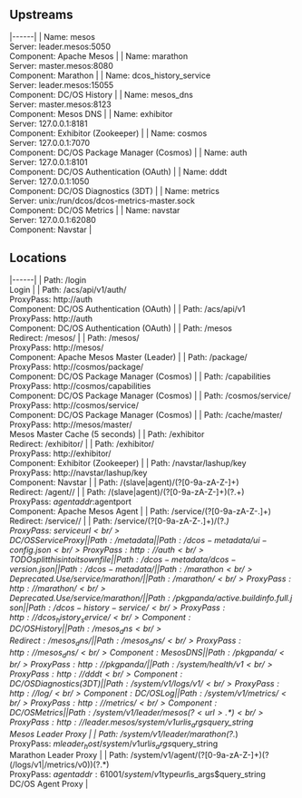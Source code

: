 ## Upstreams

|------|
| Name: mesos<br/>Server: leader.mesos:5050<br/>Component: Apache Mesos |
| Name: marathon<br/>Server: master.mesos:8080<br/>Component: Marathon |
| Name: dcos_history_service<br/>Server: leader.mesos:15055<br/>Component: DC/OS History |
| Name: mesos_dns<br/>Server: master.mesos:8123<br/>Component: Mesos DNS |
| Name: exhibitor<br/>Server: 127.0.0.1:8181<br/>Component: Exhibitor (Zookeeper) |
| Name: cosmos<br/>Server: 127.0.0.1:7070<br/>Component: DC/OS Package Manager (Cosmos) |
| Name: auth<br/>Server: 127.0.0.1:8101<br/>Component: DC/OS Authentication (OAuth) |
| Name: dddt<br/>Server: 127.0.0.1:1050<br/>Component: DC/OS Diagnostics (3DT) |
| Name: metrics<br/>Server: unix:/run/dcos/dcos-metrics-master.sock<br/>Component: DC/OS Metrics |
| Name: navstar<br/>Server: 127.0.0.1:62080<br/>Component: Navstar |

## Locations

|------|
| Path: /login<br/>Login |
| Path: /acs/api/v1/auth/<br/>ProxyPass: http://auth<br/>Component: DC/OS Authentication (OAuth) |
| Path: /acs/api/v1<br/>ProxyPass: http://auth<br/>Component: DC/OS Authentication (OAuth) |
| Path: /mesos<br/>Redirect: /mesos/ |
| Path: /mesos/<br/>ProxyPass: http://mesos/<br/>Component: Apache Mesos Master (Leader) |
| Path: /package/<br/>ProxyPass: http://cosmos/package/<br/>Component: DC/OS Package Manager (Cosmos) |
| Path: /capabilities<br/>ProxyPass: http://cosmos/capabilities<br/>Component: DC/OS Package Manager (Cosmos) |
| Path: /cosmos/service/<br/>ProxyPass: http://cosmos/service/<br/>Component: DC/OS Package Manager (Cosmos) |
| Path: /cache/master/<br/>ProxyPass: http://mesos/master/<br/>Mesos Master Cache (5 seconds) |
| Path: /exhibitor<br/>Redirect: /exhibitor/ |
| Path: /exhibitor/<br/>ProxyPass: http://exhibitor/<br/>Component: Exhibitor (Zookeeper) |
| Path: /navstar/lashup/key<br/>ProxyPass: http://navstar/lashup/key<br/>Component: Navstar |
| Path: /(slave|agent)/(?<agentid>[0-9a-zA-Z-]+)<br/>Redirect: /agent/<agentid>/ |
| Path: /(slave|agent)/(?<agentid>[0-9a-zA-Z-]+)(?<url>.+)<br/>ProxyPass: $agentaddr:$agentport<br/>Component: Apache Mesos Agent |
| Path: /service/(?<serviceid>[0-9a-zA-Z-.]+)<br/>Redirect: /service/<serviceid>/ |
| Path: /service/(?<serviceid>[0-9a-zA-Z-.]+)/(?<url>.*)<br/>ProxyPass: $serviceurl<br/>DC/OS Service Proxy |
| Path: /metadata |
| Path: /dcos-metadata/ui-config.json<br/>ProxyPass: http://auth<br/>TODO split this into its own file |
| Path: /dcos-metadata/dcos-version.json |
| Path: /dcos-metadata/ |
| Path: /marathon<br/>Deprecated. Use /service/marathon/ |
| Path: /marathon/<br/>ProxyPass: http://marathon/<br/>Deprecated. Use /service/marathon/ |
| Path: /pkgpanda/active.buildinfo.full.json |
| Path: /dcos-history-service/<br/>ProxyPass: http://dcos_history_service/<br/>Component: DC/OS History |
| Path: /mesos_dns<br/>Redirect: /mesos_dns/ |
| Path: /mesos_dns/<br/>ProxyPass: http://mesos_dns/<br/>Component: Mesos DNS |
| Path: /pkgpanda/<br/>ProxyPass: http://pkgpanda/ |
| Path: /system/health/v1<br/>ProxyPass: http://dddt<br/>Component: DC/OS Diagnostics (3DT) |
| Path: /system/v1/logs/v1/<br/>ProxyPass: http://log/<br/>Component: DC/OS Log |
| Path: /system/v1/metrics/<br/>ProxyPass: http://metrics/<br/>Component: DC/OS Metrics |
| Path: /system/v1/leader/mesos(?<url>.*)<br/>ProxyPass: http://leader.mesos/system/v1$url$is_args$query_string<br/>Mesos Leader Proxy |
| Path: /system/v1/leader/marathon(?<url>.*)<br/>ProxyPass: $mleader_host/system/v1$url$is_args$query_string<br/>Marathon Leader Proxy |
| Path: /system/v1/agent/(?<agentid>[0-9a-zA-Z-]+)(?<type>(/logs/v1|/metrics/v0))(?<url>.*)<br/>ProxyPass: $agentaddr:61001/system/v1$type$url$is_args$query_string<br/>DC/OS Agent Proxy |

